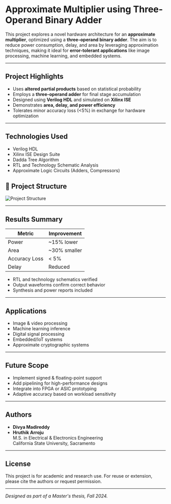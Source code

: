 # Approximate Multiplier using Three-Operand Binary Adder

This project explores a novel hardware architecture for an **approximate multiplier**, optimized using a **three-operand binary adder**. The aim is to reduce power consumption, delay, and area by leveraging approximation techniques, making it ideal for **error-tolerant applications** like image processing, machine learning, and embedded systems.

---

## Project Highlights

- Uses **altered partial products** based on statistical probability
- Employs a **three-operand adder** for final stage accumulation
- Designed using **Verilog HDL** and simulated on **Xilinx ISE**
- Demonstrates **area, delay, and power efficiency**
- Tolerates minor accuracy loss (<5%) in exchange for hardware optimization

---

##  Technologies Used

- Verilog HDL
- Xilinx ISE Design Suite
- Dadda Tree Algorithm
- RTL and Technology Schematic Analysis
- Approximate Logic Circuits (Adders, Compressors)



## 📁 Project Structure
![Project Structure](https://github.com/user-attachments/assets/aa3a66d7-12ec-405f-a4d2-96dff7cacf96)



---

## Results Summary

| Metric         | Improvement |
|----------------|-------------|
| Power          | ~15% lower  |
| Area           | ~30% smaller|
| Accuracy Loss  | < 5%        |
| Delay          | Reduced     |

- RTL and technology schematics verified
- Output waveforms confirm correct behavior
- Synthesis and power reports included

---

## Applications

- Image & video processing
- Machine learning inference
- Digital signal processing
- Embedded/IoT systems
- Approximate cryptographic systems

---

## Future Scope

- Implement signed & floating-point support
- Add pipelining for high-performance designs
- Integrate into FPGA or ASIC prototyping
- Adaptive accuracy based on workload sensitivity

---

## Authors

- **Divya Madireddy**
- **Hruthik Arroju**  
M.S. in Electrical & Electronics Engineering  
California State University, Sacramento

---

## License

This project is for academic and research use. For reuse or extension, please cite the authors or request permission.

---

*Designed as part of a Master's thesis, Fall 2024.*


